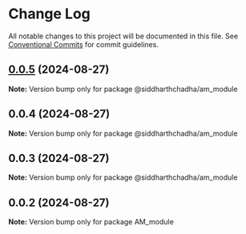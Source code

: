 # Change Log

All notable changes to this project will be documented in this file.
See [Conventional Commits](https://conventionalcommits.org) for commit guidelines.

## [0.0.5](https://github.com/Sid-AssetMantle/AM_module/compare/@siddharthchadha/am_module@0.0.4...@siddharthchadha/am_module@0.0.5) (2024-08-27)

**Note:** Version bump only for package @siddharthchadha/am_module

## 0.0.4 (2024-08-27)

**Note:** Version bump only for package @siddharthchadha/am_module

## 0.0.3 (2024-08-27)

**Note:** Version bump only for package @siddharthchadha/am_module

## 0.0.2 (2024-08-27)

**Note:** Version bump only for package AM_module
